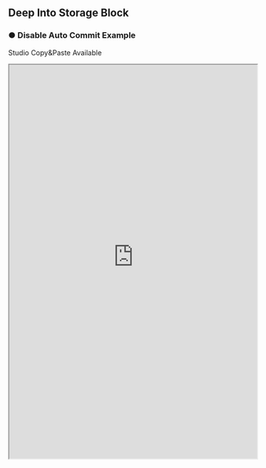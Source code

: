 ## Deep Into Storage Block

### ● Disable Auto Commit Example

<p class='comment'>Studio Copy&Paste Available</p>
<iframe
    src="https://d1sxhpvag16wqc.cloudfront.net/v3.1.0/storage/storage_example1"
    width="100%"
    height="800px"
    allow=""
    sandbox="allow-scripts allow-same-origin" />
<div class="display-pdf">
    <p><img src="../../../img/assets/storage_example_1_1.png" alt="" /></p>
    <p><img src="../../../img/assets/storage_example_1_2.png" alt="" /></p>
    <p><img src="../../../img/assets/storage_example_1_3.png" alt="" /></p>
    <p><img src="../../../img/assets/storage_example_1_4.png" alt="" /></p>
    <p><img src="../../../img/assets/storage_example_1_5.png" alt="" /></p>
    <p><img src="../../../img/assets/storage_example_1_6.png" alt="" /></p>
    <p><img src="../../../img/assets/storage_example_1_7.png" alt="" /></p>
    <p><img src="../../../img/assets/storage_example_1_8.png" alt="" /></p>
</div>

### ● Result

```text
{
  "result": {
    "Inserted_Column": 1,
    "Modified_Column": 1,
    "Deleted_Column": 1,
    "Selected_Column": [
      {
        "customer_id": "4635787532",
        "customer_nm": "이파랑",
        "product_id": "ZDF565W4AS",
        "product_nm": "SyncTree",
        "create_dt": "2021-09-17 15:37:19",
        "modify_dt": "2021-09-17 15:39:58"
      },
      {
        "customer_id": "8412631762",
        "customer_nm": "홍길동",
        "product_id": "ZDF565W4AS",
        "product_nm": "SyncTree",
        "create_dt": "2021-09-17 16:30:46",
        "modify_dt": "2021-09-17 16:30:46"
      }
    ]
  }
}
```

### ● save log table Example

<p class='comment'>Studio Copy&Paste Available</p>
<iframe
    src="https://d1sxhpvag16wqc.cloudfront.net/v3.1.0/storage/storage_example2"
    width="100%"
    height="800px"
    allow=""
    sandbox="allow-scripts allow-same-origin" />
<div class="display-pdf">
    <p><img src="../../../img/assets/storage_example_2_1.png" alt="" /></p>
    <p><img src="../../../img/assets/storage_example_2_2.png" alt="" /></p>
    <p><img src="../../../img/assets/storage_example_2_3.png" alt="" /></p>
    <p><img src="../../../img/assets/storage_example_2_4.png" alt="" /></p>
    <p><img src="../../../img/assets/storage_example_2_5.png" alt="" /></p>
    <p><img src="../../../img/assets/storage_example_2_6.png" alt="" /></p>
    <p><img src="../../../img/assets/storage_example_2_7.png" alt="" /></p>
    <p><img src="../../../img/assets/storage_example_2_8.png" alt="" /></p>
    <p><img src="../../../img/assets/storage_example_2_9.png" alt="" /></p>
    <p><img src="../../../img/assets/storage_example_2_10.png" alt="" /></p>
    <p><img src="../../../img/assets/storage_example_2_11.png" alt="" /></p>
    <p><img src="../../../img/assets/storage_example_2_12.png" alt="" /></p>
    <p><img src="../../../img/assets/storage_example_2_13.png" alt="" /></p>
    <p><img src="../../../img/assets/storage_example_2_14.png" alt="" /></p>
    <p><img src="../../../img/assets/storage_example_2_15.png" alt="" /></p>
</div>

```text
CREATE TABLE trans_hist (
    api_tran_id varchar(20) NOT NULL, # 거래고유번호
    tran_reg_date varchar(8) NOT NULL, # 등록일자
    group_cd varchar(3) NOT NULL, # 그룹코드
    tran_org_id varchar(3), # 거래기관코드
    tran_type_cd varchar(5), # 거래종류코드
    tran_ip_acct_nb varchar(20), # 입금계좌번호
    tran_status varchar(2), # 상태구분코드
    tran_reg_time varchar(6), # 등록시간
    tran_mod_date varchar(8), # 수정일자
    tran_mod_time varchar(6), # 수정시간
    tran_result_cd varchar(10), # 거래Result코드- 보안키 불일치 시 ex.DEP12658(보안키 불일치)
    tran_result_msg varchar(255), # 상세내용(ex. 보안키 불일치입니다)
    PRIMARY KEY (api_tran_id, tran_reg_date, group_cd) # 거래고유번호 PK
);
```

```text
{
  "result": {
    "insertResult": 1,
    "updateResult": 1
  }
}
```

<div div class='img-wrap'>
  <a href="../../img/assets/storage_example_2_result_select.png" target = "_blank"><img src="../../../img/assets/storage_example_2_result_select.png" /></a>
</div>
